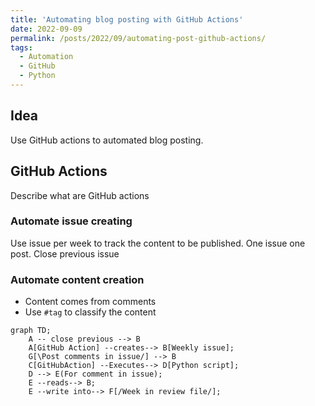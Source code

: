 ```yaml
---
title: 'Automating blog posting with GitHub Actions'
date: 2022-09-09
permalink: /posts/2022/09/automating-post-github-actions/
tags:
  - Automation
  - GitHub
  - Python
---
```


## Idea
Use GitHub actions to automated blog posting.
## GitHub Actions
Describe what are GitHub actions
### Automate issue creating
Use issue per week to track the content to be published. One issue one post. Close previous issue
### Automate content creation
- Content comes from comments
- Use `#tag` to classify the content


```mermaid
graph TD;
    A -- close previous --> B
    A[GitHub Action] --creates--> B[Weekly issue];
    G[\Post comments in issue/] --> B
    C[GitHubAction] --Executes--> D[Python script];
    D --> E(For comment in issue);
    E --reads--> B;
    E --write into--> F[/Week in review file/];
```

